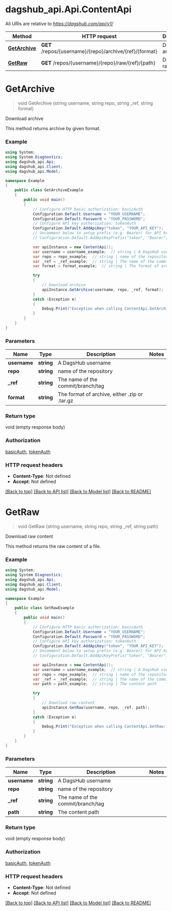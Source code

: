 # dagshub_api.Api.ContentApi

All URIs are relative to *https://dagshub.com/api/v1/*

Method | HTTP request | Description
------------- | ------------- | -------------
[**GetArchive**](ContentApi.md#getarchive) | **GET** /repos/{username}/{repo}/archive/{ref}/{format} | Download archive
[**GetRaw**](ContentApi.md#getraw) | **GET** /repos/{username}/{repo}/raw/{ref}/{path} | Download raw content

<a name="getarchive"></a>
# **GetArchive**
> void GetArchive (string username, string repo, string _ref, string format)

Download archive

This method returns archive by given format.

### Example
```csharp
using System;
using System.Diagnostics;
using dagshub_api.Api;
using dagshub_api.Client;
using dagshub_api.Model;

namespace Example
{
    public class GetArchiveExample
    {
        public void main()
        {
            // Configure HTTP basic authorization: basicAuth
            Configuration.Default.Username = "YOUR_USERNAME";
            Configuration.Default.Password = "YOUR_PASSWORD";
            // Configure API key authorization: tokenAuth
            Configuration.Default.AddApiKey("token", "YOUR_API_KEY");
            // Uncomment below to setup prefix (e.g. Bearer) for API key, if needed
            // Configuration.Default.AddApiKeyPrefix("token", "Bearer");

            var apiInstance = new ContentApi();
            var username = username_example;  // string | A DagsHub username
            var repo = repo_example;  // string | name of the repository
            var _ref = _ref_example;  // string | The name of the commit/branch/tag
            var format = format_example;  // string | The format of archive, either .zip or .tar.gz

            try
            {
                // Download archive
                apiInstance.GetArchive(username, repo, _ref, format);
            }
            catch (Exception e)
            {
                Debug.Print("Exception when calling ContentApi.GetArchive: " + e.Message );
            }
        }
    }
}
```

### Parameters

Name | Type | Description  | Notes
------------- | ------------- | ------------- | -------------
 **username** | **string**| A DagsHub username | 
 **repo** | **string**| name of the repository | 
 **_ref** | **string**| The name of the commit/branch/tag | 
 **format** | **string**| The format of archive, either .zip or .tar.gz | 

### Return type

void (empty response body)

### Authorization

[basicAuth](../README.md#basicAuth), [tokenAuth](../README.md#tokenAuth)

### HTTP request headers

 - **Content-Type**: Not defined
 - **Accept**: Not defined

[[Back to top]](#) [[Back to API list]](../README.md#documentation-for-api-endpoints) [[Back to Model list]](../README.md#documentation-for-models) [[Back to README]](../README.md)
<a name="getraw"></a>
# **GetRaw**
> void GetRaw (string username, string repo, string _ref, string path)

Download raw content

This method returns the raw content of a file.

### Example
```csharp
using System;
using System.Diagnostics;
using dagshub_api.Api;
using dagshub_api.Client;
using dagshub_api.Model;

namespace Example
{
    public class GetRawExample
    {
        public void main()
        {
            // Configure HTTP basic authorization: basicAuth
            Configuration.Default.Username = "YOUR_USERNAME";
            Configuration.Default.Password = "YOUR_PASSWORD";
            // Configure API key authorization: tokenAuth
            Configuration.Default.AddApiKey("token", "YOUR_API_KEY");
            // Uncomment below to setup prefix (e.g. Bearer) for API key, if needed
            // Configuration.Default.AddApiKeyPrefix("token", "Bearer");

            var apiInstance = new ContentApi();
            var username = username_example;  // string | A DagsHub username
            var repo = repo_example;  // string | name of the repository
            var _ref = _ref_example;  // string | The name of the commit/branch/tag
            var path = path_example;  // string | The content path

            try
            {
                // Download raw content
                apiInstance.GetRaw(username, repo, _ref, path);
            }
            catch (Exception e)
            {
                Debug.Print("Exception when calling ContentApi.GetRaw: " + e.Message );
            }
        }
    }
}
```

### Parameters

Name | Type | Description  | Notes
------------- | ------------- | ------------- | -------------
 **username** | **string**| A DagsHub username | 
 **repo** | **string**| name of the repository | 
 **_ref** | **string**| The name of the commit/branch/tag | 
 **path** | **string**| The content path | 

### Return type

void (empty response body)

### Authorization

[basicAuth](../README.md#basicAuth), [tokenAuth](../README.md#tokenAuth)

### HTTP request headers

 - **Content-Type**: Not defined
 - **Accept**: Not defined

[[Back to top]](#) [[Back to API list]](../README.md#documentation-for-api-endpoints) [[Back to Model list]](../README.md#documentation-for-models) [[Back to README]](../README.md)
